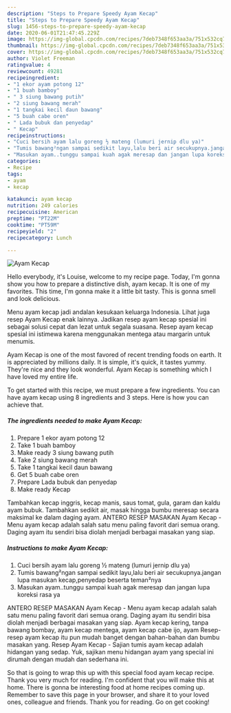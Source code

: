 ```yaml
---
description: "Steps to Prepare Speedy Ayam Kecap"
title: "Steps to Prepare Speedy Ayam Kecap"
slug: 1456-steps-to-prepare-speedy-ayam-kecap
date: 2020-06-01T21:47:45.229Z
image: https://img-global.cpcdn.com/recipes/7deb7348f653aa3a/751x532cq70/ayam-kecap-foto-resep-utama.jpg
thumbnail: https://img-global.cpcdn.com/recipes/7deb7348f653aa3a/751x532cq70/ayam-kecap-foto-resep-utama.jpg
cover: https://img-global.cpcdn.com/recipes/7deb7348f653aa3a/751x532cq70/ayam-kecap-foto-resep-utama.jpg
author: Violet Freeman
ratingvalue: 4
reviewcount: 49281
recipeingredient:
- "1 ekor ayam potong 12"
- "1 buah bamboy"
- " 3 siung bawang putih"
- "2 siung bawang merah"
- "1 tangkai kecil daun bawang"
- "5 buah cabe oren"
- " Lada bubuk dan penyedap"
- " Kecap"
recipeinstructions:
- "Cuci bersih ayam lalu goreng ½ mateng (lumuri jernip dlu ya)"
- "Tumis bawang²ngan sampai sedikit layu,lalu beri air secukupnya.jangan lupa masukan kecap,penyedap beserta teman²nya"
- "Masukan ayam..tunggu sampai kuah agak meresap dan jangan lupa koreksi rasa ya"
categories:
- Recipe
tags:
- ayam
- kecap

katakunci: ayam kecap 
nutrition: 249 calories
recipecuisine: American
preptime: "PT22M"
cooktime: "PT59M"
recipeyield: "2"
recipecategory: Lunch

---
```



![Ayam Kecap](https://img-global.cpcdn.com/recipes/7deb7348f653aa3a/751x532cq70/ayam-kecap-foto-resep-utama.jpg)

Hello everybody, it's Louise, welcome to my recipe page. Today, I'm gonna show you how to prepare a distinctive dish, ayam kecap. It is one of my favorites. This time, I'm gonna make it a little bit tasty. This is gonna smell and look delicious.

Menu ayam kecap jadi andalan kesukaan keluarga Indonesia. Lihat juga resep Ayam Kecap enak lainnya. Jadikan resep ayam kecap spesial ini sebagai solusi cepat dan lezat untuk segala suasana. Resep ayam kecap spesial ini istimewa karena menggunakan mentega atau margarin untuk menumis.

Ayam Kecap is one of the most favored of recent trending foods on earth. It is appreciated by millions daily. It is simple, it's quick, it tastes yummy. They're nice and they look wonderful. Ayam Kecap is something which I have loved my entire life.


To get started with this recipe, we must prepare a few ingredients. You can have ayam kecap using 8 ingredients and 3 steps. Here is how you can achieve that.

<!--inarticleads1-->

##### The ingredients needed to make Ayam Kecap:

1. Prepare 1 ekor ayam potong 12
1. Take 1 buah bamboy
1. Make ready  3 siung bawang putih
1. Take 2 siung bawang merah
1. Take 1 tangkai kecil daun bawang
1. Get 5 buah cabe oren
1. Prepare  Lada bubuk dan penyedap
1. Make ready  Kecap


Tambahkan kecap inggris, kecap manis, saus tomat, gula, garam dan kaldu ayam bubuk. Tambahkan sedikit air, masak hingga bumbu meresap secara maksimal ke dalam daging ayam. ANTERO RESEP MASAKAN Ayam Kecap - Menu ayam kecap adalah salah satu menu paling favorit dari semua orang. Daging ayam itu sendiri bisa diolah menjadi berbagai masakan yang siap. 

<!--inarticleads2-->

##### Instructions to make Ayam Kecap:

1. Cuci bersih ayam lalu goreng ½ mateng (lumuri jernip dlu ya)
1. Tumis bawang²ngan sampai sedikit layu,lalu beri air secukupnya.jangan lupa masukan kecap,penyedap beserta teman²nya
1. Masukan ayam..tunggu sampai kuah agak meresap dan jangan lupa koreksi rasa ya


ANTERO RESEP MASAKAN Ayam Kecap - Menu ayam kecap adalah salah satu menu paling favorit dari semua orang. Daging ayam itu sendiri bisa diolah menjadi berbagai masakan yang siap. Ayam kecap kering, tanpa bawang bombay, ayam kecap mentega, ayam kecap cabe ijo, ayam Resep-resep ayam kecap itu pun mudah banget dengan bahan-bahan dan bumbu masakan yang. Resep Ayam Kecap - Sajian tumis ayam kecap adalah hidangan yang sedap. Yuk, sajikan menu hidangan ayam yang special ini dirumah dengan mudah dan sederhana ini. 

So that is going to wrap this up with this special food ayam kecap recipe. Thank you very much for reading. I'm confident that you will make this at home. There is gonna be interesting food at home recipes coming up. Remember to save this page in your browser, and share it to your loved ones, colleague and friends. Thank you for reading. Go on get cooking!
